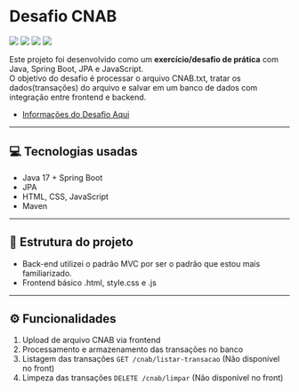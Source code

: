# Desafio CNAB 
<div>
<img src="https://img.shields.io/badge/postgres-%23316192.svg?style=for-the-badge&logo=postgresql&logoColor=white"/> <img src= "https://img.shields.io/badge/java-%23ED8B00.svg?style=for-the-badge&logo=openjdk&logoColor=white"/> <img src="https://img.shields.io/badge/Spring_Boot-6DB33F?style=for-the-badge&logo=spring-boot&logoColor=white"/> <img src="https://img.shields.io/badge/javascript-%23323330.svg?style=for-the-badge&logo=javascript&logoColor=%23F7DF1E"/> 
</div>

Este projeto foi desenvolvido como um **exercício/desafio de prática** com Java, Spring Boot, JPA e JavaScript.  
O objetivo do desafio é processar o arquivo CNAB.txt, tratar os dados(transações) do arquivo e salvar em um banco de dados com integração entre frontend e backend.

- [Informações do Desafio Aqui](https://github.com/ByCodersTec/desafio.net)
---

## 💻 Tecnologias usadas

- Java 17 + Spring Boot
- JPA
- HTML, CSS, JavaScript
- Maven

---

## 📁 Estrutura do projeto

- Back-end utilizei o padrão MVC por ser o padrão que estou mais familiarizado.
- Frontend básico .html, style.css e .js
---

## ⚙️ Funcionalidades

1. Upload de arquivo CNAB via frontend
2. Processamento e armazenamento das transações no banco
3. Listagem das transações `GET /cnab/listar-transacao` (Não disponível no front)
4. Limpeza das transações `DELETE /cnab/limpar` (Não disponível no front)

